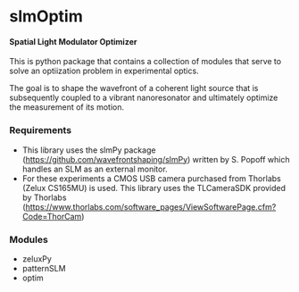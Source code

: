 # slmOptim
#### Spatial Light Modulator Optimizer
This is python package that contains a collection of modules that serve to solve an optiization problem in experimental optics. 

The goal is to shape the wavefront of a coherent light source that is subsequently coupled to a vibrant nanoresonator and ultimately optimize the measurement of its motion. 

### Requirements
- This library uses the slmPy package (https://github.com/wavefrontshaping/slmPy) written by S. Popoff which handles an SLM as an external monitor. 
- For these experiments a CMOS USB camera purchased from Thorlabs (Zelux CS165MU) is used. This library uses the TLCameraSDK provided by Thorlabs (https://www.thorlabs.com/software_pages/ViewSoftwarePage.cfm?Code=ThorCam)

### Modules
- zeluxPy
- patternSLM
- optim